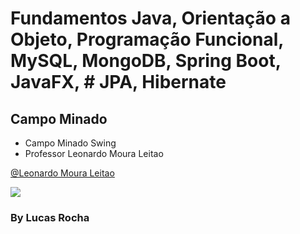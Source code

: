 # Fundamentos Java, Orientação a Objeto, Programação Funcional, MySQL, MongoDB, Spring Boot, JavaFX, # JPA, Hibernate
 
  
  
## Campo Minado 
- Campo Minado Swing
- Professor Leonardo Moura Leitao 



[@Leonardo Moura Leitao](https://www.udemy.com/user/cod3r-3/) 

![](https://github.com/LucasRochaDosSantos/CampoMinadoSwing/blob/main/assents/Captura%20de%20tela%202022-03-23%20231757.jpg) 
 
 
   
   
    
 ### By Lucas Rocha

